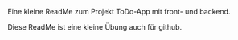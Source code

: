 Eine kleine ReadMe zum Projekt ToDo-App mit front- und backend.

Diese ReadMe ist eine kleine Übung auch für github.